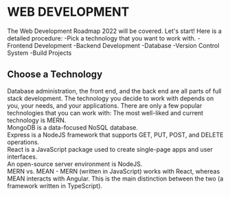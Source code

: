 # WEB DEVELOPMENT
The Web Development Roadmap 2022 will be covered. Let's start! Here is a detailed procedure:
-Pick a technology that you want to work with.
-Frontend Development
-Backend Development
-Database
-Version Control System
-Build Projects
## Choose a Technology
Database administration, the front end, and the back end are all parts of full stack development. The technology you decide to work with depends on you, your needs, and your applications. There are only a few popular technologies that you can work with:
The most well-liked and current technology is MERN.<br/>
MongoDB is a data-focused NoSQL database.<br/>
Express is a NodeJS framework that supports GET, PUT, POST, and DELETE operations.<br/>
React is a JavaScript package used to create single-page apps and user interfaces.<br/>
An open-source server environment is NodeJS.  
MERN vs. MEAN - MERN (written in JavaScript) works with React, whereas MEAN interacts with Angular. This is the main distinction between the two (a framework written in TypeScript).